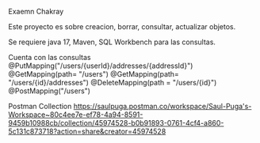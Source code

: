 Exaemn Chakray

Este proyecto es sobre creacion, borrar, consultar, actualizar objetos.

Se requiere java 17, Maven, SQL Workbench para las consultas. 

Cuenta con las consultas 
@PutMapping("/users/{userId}/addresses/{addressId}")
@GetMapping(path= "/users")
@GetMapping(path= "/users/{id}/addresses")
@DeleteMapping(path = "/users/{id}")
@PostMapping("/users")

Postman Collection 
https://saulpuga.postman.co/workspace/Saul-Puga's-Workspace~80c4ee7e-ef78-4a94-8591-9459b10988cb/collection/45974528-b0b91893-0761-4cf4-a860-5c131c873718?action=share&creator=45974528
